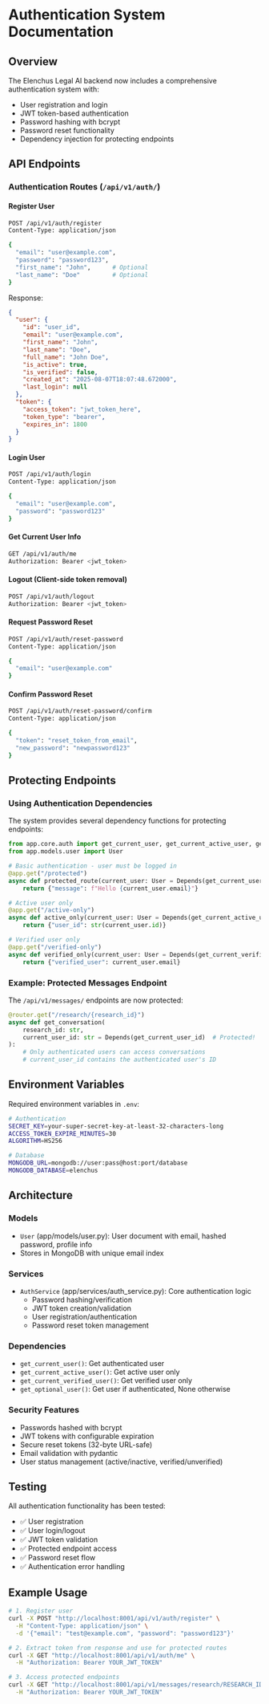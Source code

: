 # Authentication System Documentation

## Overview

The Elenchus Legal AI backend now includes a comprehensive authentication system with:
- User registration and login
- JWT token-based authentication  
- Password hashing with bcrypt
- Password reset functionality
- Dependency injection for protecting endpoints

## API Endpoints

### Authentication Routes (`/api/v1/auth/`)

#### Register User
```bash
POST /api/v1/auth/register
Content-Type: application/json

{
  "email": "user@example.com",
  "password": "password123",
  "first_name": "John",      # Optional
  "last_name": "Doe"         # Optional
}
```

Response:
```json
{
  "user": {
    "id": "user_id",
    "email": "user@example.com",
    "first_name": "John",
    "last_name": "Doe", 
    "full_name": "John Doe",
    "is_active": true,
    "is_verified": false,
    "created_at": "2025-08-07T18:07:48.672000",
    "last_login": null
  },
  "token": {
    "access_token": "jwt_token_here",
    "token_type": "bearer",
    "expires_in": 1800
  }
}
```

#### Login User
```bash
POST /api/v1/auth/login
Content-Type: application/json

{
  "email": "user@example.com", 
  "password": "password123"
}
```

#### Get Current User Info
```bash
GET /api/v1/auth/me
Authorization: Bearer <jwt_token>
```

#### Logout (Client-side token removal)
```bash
POST /api/v1/auth/logout
Authorization: Bearer <jwt_token>
```

#### Request Password Reset
```bash
POST /api/v1/auth/reset-password
Content-Type: application/json

{
  "email": "user@example.com"
}
```

#### Confirm Password Reset
```bash
POST /api/v1/auth/reset-password/confirm
Content-Type: application/json

{
  "token": "reset_token_from_email",
  "new_password": "newpassword123"
}
```

## Protecting Endpoints

### Using Authentication Dependencies

The system provides several dependency functions for protecting endpoints:

```python
from app.core.auth import get_current_user, get_current_active_user, get_current_verified_user
from app.models.user import User

# Basic authentication - user must be logged in
@app.get("/protected")
async def protected_route(current_user: User = Depends(get_current_user)):
    return {"message": f"Hello {current_user.email}"}

# Active user only
@app.get("/active-only") 
async def active_only(current_user: User = Depends(get_current_active_user)):
    return {"user_id": str(current_user.id)}

# Verified user only
@app.get("/verified-only")
async def verified_only(current_user: User = Depends(get_current_verified_user)):
    return {"verified_user": current_user.email}
```

### Example: Protected Messages Endpoint

The `/api/v1/messages/` endpoints are now protected:

```python
@router.get("/research/{research_id}")
async def get_conversation(
    research_id: str,
    current_user_id: str = Depends(get_current_user_id)  # Protected!
):
    # Only authenticated users can access conversations
    # current_user_id contains the authenticated user's ID
```

## Environment Variables

Required environment variables in `.env`:

```bash
# Authentication
SECRET_KEY=your-super-secret-key-at-least-32-characters-long
ACCESS_TOKEN_EXPIRE_MINUTES=30
ALGORITHM=HS256

# Database  
MONGODB_URL=mongodb://user:pass@host:port/database
MONGODB_DATABASE=elenchus
```

## Architecture

### Models
- `User` (app/models/user.py): User document with email, hashed password, profile info
- Stores in MongoDB with unique email index

### Services  
- `AuthService` (app/services/auth_service.py): Core authentication logic
  - Password hashing/verification 
  - JWT token creation/validation
  - User registration/authentication
  - Password reset token management

### Dependencies
- `get_current_user()`: Get authenticated user
- `get_current_active_user()`: Get active user only
- `get_current_verified_user()`: Get verified user only  
- `get_optional_user()`: Get user if authenticated, None otherwise

### Security Features
- Passwords hashed with bcrypt
- JWT tokens with configurable expiration
- Secure reset tokens (32-byte URL-safe)
- Email validation with pydantic
- User status management (active/inactive, verified/unverified)

## Testing

All authentication functionality has been tested:
- ✅ User registration
- ✅ User login/logout  
- ✅ JWT token validation
- ✅ Protected endpoint access
- ✅ Password reset flow
- ✅ Authentication error handling

## Example Usage

```bash
# 1. Register user
curl -X POST "http://localhost:8001/api/v1/auth/register" \
  -H "Content-Type: application/json" \
  -d '{"email": "test@example.com", "password": "password123"}'

# 2. Extract token from response and use for protected routes
curl -X GET "http://localhost:8001/api/v1/auth/me" \
  -H "Authorization: Bearer YOUR_JWT_TOKEN"

# 3. Access protected endpoints  
curl -X GET "http://localhost:8001/api/v1/messages/research/RESEARCH_ID" \
  -H "Authorization: Bearer YOUR_JWT_TOKEN"
```